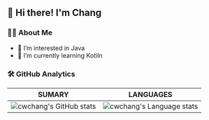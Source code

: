 ## 👋 Hi there! I'm Chang
### 🧑‍💻 About Me
- 👀 I’m interested in Java
- 🌱 I’m currently learning Kotiln


### 🛠️ GitHub Analytics
<!---
![cwchang's GitHub stats](https://github-readme-stats.vercel.app/api?username=cwchang13&show_icons=true&card_width=300&theme=gruvbox_light)
![cwchang's Language stats](https://github-readme-stats-git-master-rstaa-rickstaa.vercel.app/api/top-langs/?username=cwchang13&layout=compact&card_width=300)
--->

| **SUMARY**| **LANGUAGES**|
| --------- | ------------ |
| ![cwchang's GitHub stats](https://github-readme-stats.vercel.app/api?username=cwchang13&show_icons=true&theme=gruvbox_light)|![cwchang's Language stats](https://github-readme-stats-git-master-rstaa-rickstaa.vercel.app/api/top-langs/?username=cwchang13&layout=compact)|




<!---
cwchang13/cwchang13 is a ✨ special ✨ repository because its `README.md` (this file) appears on your GitHub profile.
You can click the Preview link to take a look at your changes.
- 🌱 I’m currently learning ...
- 💞️ I’m looking to collaborate on ...
- 📫 How to reach me ...
![](https://github-profile-summary-cards.vercel.app/api/cards/profile-details?username=cwchang13&theme=nord_dark)
--->
